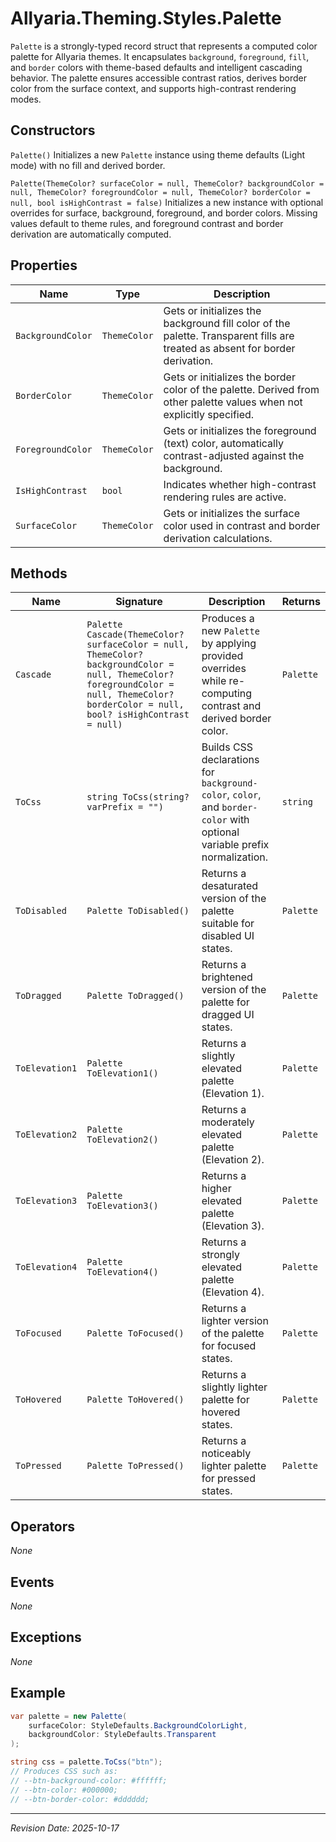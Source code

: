 ﻿# Allyaria.Theming.Styles.Palette

`Palette` is a strongly-typed record struct that represents a computed color palette for Allyaria themes. It
encapsulates `background`, `foreground`, `fill`, and `border` colors with theme-based defaults and intelligent cascading
behavior. The palette ensures accessible contrast ratios, derives border color from the surface context, and supports
high-contrast rendering modes.

## Constructors

`Palette()` Initializes a new `Palette` instance using theme defaults (Light mode) with no fill and derived border.

`Palette(ThemeColor? surfaceColor = null, ThemeColor? backgroundColor = null, ThemeColor? foregroundColor = null, ThemeColor? borderColor = null, bool isHighContrast = false)`
Initializes a new instance with optional overrides for surface, background, foreground, and border colors. Missing
values default to theme rules, and foreground contrast and border derivation are automatically computed.

## Properties

| Name              | Type         | Description                                                                                                                  |
|-------------------|--------------|------------------------------------------------------------------------------------------------------------------------------|
| `BackgroundColor` | `ThemeColor` | Gets or initializes the background fill color of the palette. Transparent fills are treated as absent for border derivation. |
| `BorderColor`     | `ThemeColor` | Gets or initializes the border color of the palette. Derived from other palette values when not explicitly specified.        |
| `ForegroundColor` | `ThemeColor` | Gets or initializes the foreground (text) color, automatically contrast-adjusted against the background.                     |
| `IsHighContrast`  | `bool`       | Indicates whether high-contrast rendering rules are active.                                                                  |
| `SurfaceColor`    | `ThemeColor` | Gets or initializes the surface color used in contrast and border derivation calculations.                                   |

## Methods

| Name           | Signature                                                                                                                                                                               | Description                                                                                                              | Returns   |
|----------------|-----------------------------------------------------------------------------------------------------------------------------------------------------------------------------------------|--------------------------------------------------------------------------------------------------------------------------|-----------|
| `Cascade`      | `Palette Cascade(ThemeColor? surfaceColor = null, ThemeColor? backgroundColor = null, ThemeColor? foregroundColor = null, ThemeColor? borderColor = null, bool? isHighContrast = null)` | Produces a new `Palette` by applying provided overrides while re-computing contrast and derived border color.            | `Palette` |
| `ToCss`        | `string ToCss(string? varPrefix = "")`                                                                                                                                                  | Builds CSS declarations for `background-color`, `color`, and `border-color` with optional variable prefix normalization. | `string`  |
| `ToDisabled`   | `Palette ToDisabled()`                                                                                                                                                                  | Returns a desaturated version of the palette suitable for disabled UI states.                                            | `Palette` |
| `ToDragged`    | `Palette ToDragged()`                                                                                                                                                                   | Returns a brightened version of the palette for dragged UI states.                                                       | `Palette` |
| `ToElevation1` | `Palette ToElevation1()`                                                                                                                                                                | Returns a slightly elevated palette (Elevation 1).                                                                       | `Palette` |
| `ToElevation2` | `Palette ToElevation2()`                                                                                                                                                                | Returns a moderately elevated palette (Elevation 2).                                                                     | `Palette` |
| `ToElevation3` | `Palette ToElevation3()`                                                                                                                                                                | Returns a higher elevated palette (Elevation 3).                                                                         | `Palette` |
| `ToElevation4` | `Palette ToElevation4()`                                                                                                                                                                | Returns a strongly elevated palette (Elevation 4).                                                                       | `Palette` |
| `ToFocused`    | `Palette ToFocused()`                                                                                                                                                                   | Returns a lighter version of the palette for focused states.                                                             | `Palette` |
| `ToHovered`    | `Palette ToHovered()`                                                                                                                                                                   | Returns a slightly lighter palette for hovered states.                                                                   | `Palette` |
| `ToPressed`    | `Palette ToPressed()`                                                                                                                                                                   | Returns a noticeably lighter palette for pressed states.                                                                 | `Palette` |

## Operators

*None*

## Events

*None*

## Exceptions

*None*

## Example

```csharp
var palette = new Palette(
    surfaceColor: StyleDefaults.BackgroundColorLight,
    backgroundColor: StyleDefaults.Transparent
);

string css = palette.ToCss("btn");
// Produces CSS such as:
// --btn-background-color: #ffffff;
// --btn-color: #000000;
// --btn-border-color: #dddddd;
```

---

*Revision Date: 2025-10-17*
